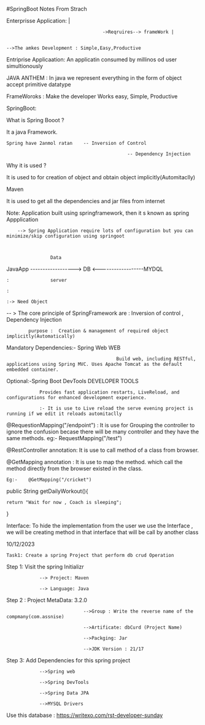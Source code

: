
#SpringBoot Notes From Strach 


Enterprisse Application: |

									   ->Reqruires--> frameWork |

																				  -->The amkes Development : Simple,Easy,Productive

Entriprise Applicaation: An applicatin consumed by millinos od user simultionously

 



JAVA ANTHEM : In java we represent everything in the form of object accept primitive datatype

FrameWoroks : Make the developer Works easy, Simple, Productive



SpringBoot: 

What is Spring Booot ?

It a java Framework.

	Spring have 2anmol ratan 	-- Inversion of Control

												-- Dependency Injection



Why it is used ? 

It is used to for creation of object and obtain object implicitly(Automitaclly)



Maven 

It is used to get all the dependencies and jar files from internet



Note: Application built using springframework, then it s known as spring Appplication

		-->	Spring Application require lots of configuration but you can minimize/skip configuration using springoot



					Data

JavaApp ------------------> DB <------------------MYDQL

	:				server

	:

	:-> Need Object



-- > The core principle of SpringFramework are : Inversion of control , Dependency Injection

			purpose :  Creation & management of required object implicitly(Automatically)



Mandatory Dependencies:- Spring Web WEB

											Build web, including RESTful, applications using Spring MVC. Uses Apache Tomcat as the default embedded container.



Optional:-Spring Boot DevTools DEVELOPER TOOLS

				Provides fast application restarts, LiveReload, and configurations for enhanced development experience.

				:- It is use to Live reload the serve evening project is running if we edit it reloads automitaclly



@RequestionMapping("/endpoint") : It is use for Grouping the controller to ignore the confusion becase there will be many controller and they have the same methods. eg:-			  RequestMapping("/test")

@RestController annotation: It is use to call method of a class from browser.



@GetMapping annotation : It is use to map the method. which  call the method directly from the browser existed in the class.

	Eg:-	@GetMapping("/cricket")

  public String getDailyWorkout(){

    return "Wait for now , Coach is sleeping";

  }





Interface: To hide the implementation from the user we use the Interface , we will be creating method in that interface that will be call by another class 





10/12/2023

	Task1: Create a spring Project that perform db crud Operation

Step 1: Visit the spring Initializr

				--> Project: Maven

				--> Language: Java

Step 2 : Project MetaData: 3.2.0

								-->Group : Write the reverse name of the compmany(com.assnise)

								-->Artificate: dbCurd (Project Name)

								-->Packging: Jar

								-->JDK Version : 21/17

Step 3: Add Dependencies for this spring project

				-->Spring web

				-->Spring DevTools

				-->Spring Data JPA

				-->MYSQL Drivers

Use this database : https://writexo.com/rst-developer-sunday

